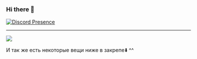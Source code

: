### Hi there 👋


[![Discord Presence](https://lanyard.cnrad.dev/api/981361760311341156)](https://discord.com/users/981361760311341156)

---



![](https://komarev.com/ghpvc/?username=BonaQuaHub&label=Profile+views)

И так же есть некоторые вещи ниже в закрепе⬇️ ^^ 
